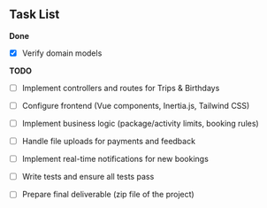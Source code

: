 ## Task List

**Done**
- [x] Verify domain models

**TODO**
- [ ] Implement controllers and routes for Trips & Birthdays
- [ ] Configure frontend (Vue components, Inertia.js, Tailwind CSS)
- [ ] Implement business logic (package/activity limits, booking rules)
- [ ] Handle file uploads for payments and feedback
- [ ] Implement real-time notifications for new bookings
- [ ] Write tests and ensure all tests pass
- [ ] Prepare final deliverable (zip file of the project)


